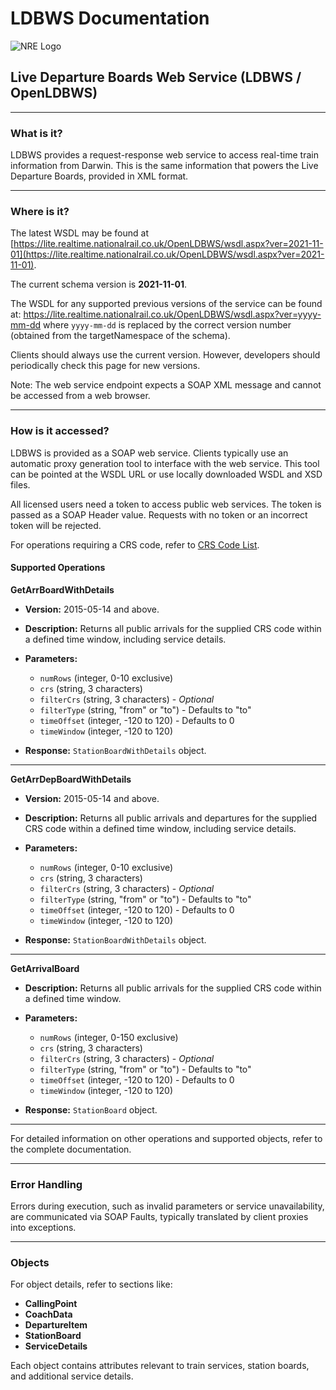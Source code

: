 # LDBWS Documentation

![NRE Logo](images/nationalrailenquiries.gif)

## Live Departure Boards Web Service (LDBWS / OpenLDBWS)

---

### What is it?

LDBWS provides a request-response web service to access real-time train information from Darwin. This is the same information that powers the Live Departure Boards, provided in XML format.

---

### Where is it?

The latest WSDL may be found at [https://lite.realtime.nationalrail.co.uk/OpenLDBWS/wsdl.aspx?ver=2021-11-01](https://lite.realtime.nationalrail.co.uk/OpenLDBWS/wsdl.aspx?ver=2021-11-01).

The current schema version is **2021-11-01**.

The WSDL for any supported previous versions of the service can be found at: https://lite.realtime.nationalrail.co.uk/OpenLDBWS/wsdl.aspx?ver=yyyy-mm-dd where `yyyy-mm-dd` is replaced by the correct version number (obtained from the targetNamespace of the schema). 

Clients should always use the current version. However, developers should periodically check this page for new versions.

Note: The web service endpoint expects a SOAP XML message and cannot be accessed from a web browser.

---

### How is it accessed?

LDBWS is provided as a SOAP web service. Clients typically use an automatic proxy generation tool to interface with the web service. This tool can be pointed at the WSDL URL or use locally downloaded WSDL and XSD files.

All licensed users need a token to access public web services. The token is passed as a SOAP Header value. Requests with no token or an incorrect token will be rejected.

For operations requiring a CRS code, refer to [CRS Code List](http://www.nationalrail.co.uk/stations_destinations/48541.aspx).

#### Supported Operations

**GetArrBoardWithDetails**

- **Version:** 2015-05-14 and above.  
- **Description:** Returns all public arrivals for the supplied CRS code within a defined time window, including service details.  
- **Parameters:**  
  - `numRows` (integer, 0-10 exclusive)  
  - `crs` (string, 3 characters)  
  - `filterCrs` (string, 3 characters) - *Optional*  
  - `filterType` (string, "from" or "to") - Defaults to "to"  
  - `timeOffset` (integer, -120 to 120) - Defaults to 0  
  - `timeWindow` (integer, -120 to 120)  

- **Response:** `StationBoardWithDetails` object.

---

**GetArrDepBoardWithDetails**

- **Version:** 2015-05-14 and above.  
- **Description:** Returns all public arrivals and departures for the supplied CRS code within a defined time window, including service details.  
- **Parameters:**  
  - `numRows` (integer, 0-10 exclusive)  
  - `crs` (string, 3 characters)  
  - `filterCrs` (string, 3 characters) - *Optional*  
  - `filterType` (string, "from" or "to") - Defaults to "to"  
  - `timeOffset` (integer, -120 to 120) - Defaults to 0  
  - `timeWindow` (integer, -120 to 120)  

- **Response:** `StationBoardWithDetails` object.

---

**GetArrivalBoard**

- **Description:** Returns all public arrivals for the supplied CRS code within a defined time window.  
- **Parameters:**  
  - `numRows` (integer, 0-150 exclusive)  
  - `crs` (string, 3 characters)  
  - `filterCrs` (string, 3 characters) - *Optional*  
  - `filterType` (string, "from" or "to") - Defaults to "to"  
  - `timeOffset` (integer, -120 to 120) - Defaults to 0  
  - `timeWindow` (integer, -120 to 120)  

- **Response:** `StationBoard` object.

---

For detailed information on other operations and supported objects, refer to the complete documentation.

---

### Error Handling

Errors during execution, such as invalid parameters or service unavailability, are communicated via SOAP Faults, typically translated by client proxies into exceptions.

---

### Objects

For object details, refer to sections like:

- **CallingPoint**  
- **CoachData**  
- **DepartureItem**  
- **StationBoard**  
- **ServiceDetails**  

Each object contains attributes relevant to train services, station boards, and additional service details.